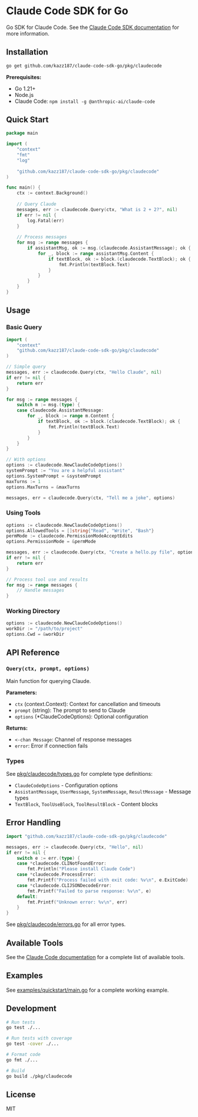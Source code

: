 # Claude Code SDK for Go

Go SDK for Claude Code. See the [Claude Code SDK documentation](https://docs.anthropic.com/en/docs/claude-code/sdk) for more information.

## Installation

```bash
go get github.com/kazz187/claude-code-sdk-go/pkg/claudecode
```

**Prerequisites:**
- Go 1.21+
- Node.js
- Claude Code: `npm install -g @anthropic-ai/claude-code`

## Quick Start

```go
package main

import (
    "context"
    "fmt"
    "log"
    
    "github.com/kazz187/claude-code-sdk-go/pkg/claudecode"
)

func main() {
    ctx := context.Background()
    
    // Query Claude
    messages, err := claudecode.Query(ctx, "What is 2 + 2?", nil)
    if err != nil {
        log.Fatal(err)
    }
    
    // Process messages
    for msg := range messages {
        if assistantMsg, ok := msg.(claudecode.AssistantMessage); ok {
            for _, block := range assistantMsg.Content {
                if textBlock, ok := block.(claudecode.TextBlock); ok {
                    fmt.Println(textBlock.Text)
                }
            }
        }
    }
}
```

## Usage

### Basic Query

```go
import (
    "context"
    "github.com/kazz187/claude-code-sdk-go/pkg/claudecode"
)

// Simple query
messages, err := claudecode.Query(ctx, "Hello Claude", nil)
if err != nil {
    return err
}

for msg := range messages {
    switch m := msg.(type) {
    case claudecode.AssistantMessage:
        for _, block := range m.Content {
            if textBlock, ok := block.(claudecode.TextBlock); ok {
                fmt.Println(textBlock.Text)
            }
        }
    }
}

// With options
options := claudecode.NewClaudeCodeOptions()
systemPrompt := "You are a helpful assistant"
options.SystemPrompt = &systemPrompt
maxTurns := 1
options.MaxTurns = &maxTurns

messages, err = claudecode.Query(ctx, "Tell me a joke", options)
```

### Using Tools

```go
options := claudecode.NewClaudeCodeOptions()
options.AllowedTools = []string{"Read", "Write", "Bash"}
permMode := claudecode.PermissionModeAcceptEdits
options.PermissionMode = &permMode

messages, err := claudecode.Query(ctx, "Create a hello.py file", options)
if err != nil {
    return err
}

// Process tool use and results
for msg := range messages {
    // Handle messages
}
```

### Working Directory

```go
options := claudecode.NewClaudeCodeOptions()
workDir := "/path/to/project"
options.Cwd = &workDir
```

## API Reference

### `Query(ctx, prompt, options)`

Main function for querying Claude.

**Parameters:**
- `ctx` (context.Context): Context for cancellation and timeouts
- `prompt` (string): The prompt to send to Claude
- `options` (*ClaudeCodeOptions): Optional configuration

**Returns:** 
- `<-chan Message`: Channel of response messages
- `error`: Error if connection fails

### Types

See [pkg/claudecode/types.go](pkg/claudecode/types.go) for complete type definitions:
- `ClaudeCodeOptions` - Configuration options
- `AssistantMessage`, `UserMessage`, `SystemMessage`, `ResultMessage` - Message types
- `TextBlock`, `ToolUseBlock`, `ToolResultBlock` - Content blocks

## Error Handling

```go
import "github.com/kazz187/claude-code-sdk-go/pkg/claudecode"

messages, err := claudecode.Query(ctx, "Hello", nil)
if err != nil {
    switch e := err.(type) {
    case *claudecode.CLINotFoundError:
        fmt.Println("Please install Claude Code")
    case *claudecode.ProcessError:
        fmt.Printf("Process failed with exit code: %v\n", e.ExitCode)
    case *claudecode.CLIJSONDecodeError:
        fmt.Printf("Failed to parse response: %v\n", e)
    default:
        fmt.Printf("Unknown error: %v\n", err)
    }
}
```

See [pkg/claudecode/errors.go](pkg/claudecode/errors.go) for all error types.

## Available Tools

See the [Claude Code documentation](https://docs.anthropic.com/en/docs/claude-code/security#tools-available-to-claude) for a complete list of available tools.

## Examples

See [examples/quickstart/main.go](examples/quickstart/main.go) for a complete working example.

## Development

```bash
# Run tests
go test ./...

# Run tests with coverage
go test -cover ./...

# Format code
go fmt ./...

# Build
go build ./pkg/claudecode
```

## License

MIT